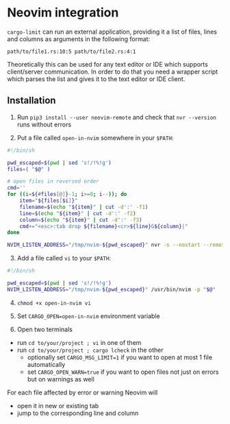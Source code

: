 # Neovim integration
`cargo-limit` can run an external application, providing it a list of files, lines and columns as arguments in the following format:

```
path/to/file1.rs:10:5 path/to/file2.rs:4:1
```

Theoretically this can be used for any text editor or IDE which supports client/server communication. In order to do that you need a wrapper script which parses the list and gives it to the text editor or IDE client.

## Installation
1. Run `pip3 install --user neovim-remote` and check that `nvr --version` runs without errors

2. Put a file called `open-in-nvim` somewhere in your `$PATH`:
```bash
#!/bin/sh

pwd_escaped=$(pwd | sed 's!/!%!g')
files=( "$@" )

# open files in reversed order
cmd=''
for ((i=${#files[@]}-1; i>=0; i--)); do
    item="${files[$i]}"
    filename=$(echo "${item}" | cut -d':' -f1)
    line=$(echo "${item}" | cut -d':' -f2)
    column=$(echo "${item}" | cut -d':' -f3)
    cmd+="<esc>:tab drop ${filename}<cr>${line}G${column}|"
done

NVIM_LISTEN_ADDRESS="/tmp/nvim-${pwd_escaped}" nvr -s --nostart --remote-send "${cmd}"
```

3. Add a file called `vi` to your `$PATH`:
```bash
#!/bin/sh

pwd_escaped=$(pwd | sed 's!/!%!g')
NVIM_LISTEN_ADDRESS="/tmp/nvim-${pwd_escaped}" /usr/bin/nvim -p "$@"
```

4. `chmod +x open-in-nvim vi`

5. Set `CARGO_OPEN=open-in-nvim` environment variable

6. Open two terminals
- run `cd to/your/project ; vi` in one of them
- run `cd to/your/project ; cargo lcheck` in the other
    - optionally set `CARGO_MSG_LIMIT=1` if you want to open at most 1 file automatically
    - set `CARGO_OPEN_WARN=true` if you want to open files not just on errors but on warnings as well

For each file affected by error or warning Neovim will
- open it in new or existing tab
- jump to the corresponding line and column
